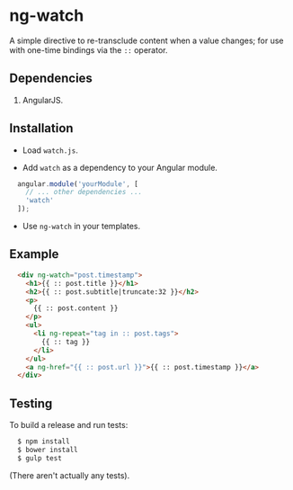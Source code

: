 # ng-watch

A simple directive to re-transclude content when a value changes; for use with one-time bindings
via the `::` operator.

## Dependencies

1. AngularJS.

## Installation

* Load `watch.js`.

* Add `watch` as a dependency to your Angular module.

```javascript
  angular.module('yourModule', [
    // ... other dependencies ...
    'watch'
  ]);
```

* Use `ng-watch` in your templates.

## Example

```html
  <div ng-watch="post.timestamp">
    <h1>{{ :: post.title }}</h1>
    <h2>{{ :: post.subtitle|truncate:32 }}</h2>
    <p>
      {{ :: post.content }}
    </p>
    <ul>
      <li ng-repeat="tag in :: post.tags">
        {{ :: tag }}
      </li>
    </ul>
    <a ng-href="{{ :: post.url }}">{{ :: post.timestamp }}</a>
  </div>
```

## Testing

To build a release and run tests:

```sh
  $ npm install
  $ bower install
  $ gulp test
```

(There aren't actually any tests).
